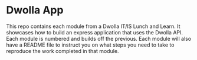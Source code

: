 # Dwolla App

This repo contains each module from a Dwolla IT/IS Lunch and Learn. It showcases how to build an express application that uses the Dwolla API. Each module is numbered and builds off the previous. Each module will also have a README file to instruct you on what steps you need to take to reproduce the work completed in that module. 
